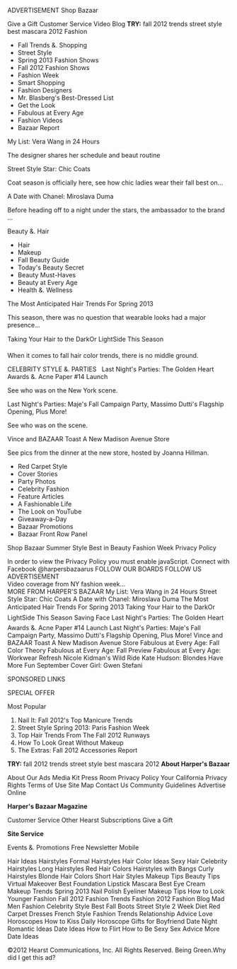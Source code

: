 ADVERTISEMENT Shop Bazaar

Give a Gift Customer Service Video Blog **TRY:** fall 2012 trends street style best mascara 2012 Fashion  

*   Fall Trends &. Shopping
*   Street Style
*   Spring 2013 Fashion Shows
*   Fall 2012 Fashion Shows
*   Fashion Week
*   Smart Shopping
*   Fashion Designers
*   Mr. Blasberg's Best-Dressed List
*   Get the Look
*   Fabulous at Every Age
*   Fashion Videos
*   Bazaar Report

My List: Vera Wang in 24 Hours

The designer shares her schedule and beaut routine

Street Style Star: Chic Coats

Coat season is officially here, see how chic ladies wear their fall best on...

A Date with Chanel: Miroslava Duma

Before heading off to a night under the stars, the ambassador to the brand ...

Beauty &. Hair  

*   Hair
*   Makeup
*   Fall Beauty Guide
*   Today's Beauty Secret
*   Beauty Must-Haves
*   Beauty at Every Age
*   Health &. Wellness

The Most Anticipated Hair Trends For Spring 2013

This season, there was no question that wearable looks had a major presence...

Taking Your Hair to the DarkOr LightSide This Season

When it comes to fall hair color trends, there is no middle ground.

CELEBRITY STYLE &. PARTIES   Last Night's Parties: The Golden Heart Awards &. Acne Paper #14 Launch

See who was on the New York scene.

Last Night's Parties: Maje's Fall Campaign Party, Massimo Dutti's Flagship Opening, Plus More!

See who was on the scene.

Vince and BAZAAR Toast A New Madison Avenue Store

See pics from the dinner at the new store, hosted by Joanna Hillman.

*   Red Carpet Style
*   Cover Stories
*   Party Photos
*   Celebrity Fashion
*   Feature Articles
*   A Fashionable Life
*   The Look on YouTube
*   Giveaway-a-Day
*   Bazaar Promotions
*   Bazaar Front Row Panel

Shop Bazaar Summer Style Best in Beauty Fashion Week Privacy Policy

In order to view the Privacy Policy you must enable javaScript. Connect with Facebook @harpersbazaarus FOLLOW OUR BOARDS FOLLOW US ADVERTISEMENT  
Video coverage from NY fashion week...  
MORE FROM HARPER'S BAZAAR My List: Vera Wang in 24 Hours Street Style Star: Chic Coats A Date with Chanel: Miroslava Duma The Most Anticipated Hair Trends For Spring 2013 Taking Your Hair to the DarkOr LightSide This Season Saving Face Last Night's Parties: The Golden Heart Awards &. Acne Paper #14 Launch Last Night's Parties: Maje's Fall Campaign Party, Massimo Dutti's Flagship Opening, Plus More! Vince and BAZAAR Toast A New Madison Avenue Store Fabulous at Every Age: Fall Color Theory Fabulous at Every Age: Fall Preview Fabulous at Every Age: Workwear Refresh Nicole Kidman's Wild Ride Kate Hudson: Blondes Have More Fun September Cover Girl: Gwen Stefani

SPONSORED LINKS

SPECIAL OFFER

Most Popular

1.  Nail It: Fall 2012's Top Manicure Trends
2.  Street Style Spring 2013: Paris Fashion Week
3.  Top Hair Trends From The Fall 2012 Runways
4.  How To Look Great Without Makeup
5.  The Extras: Fall 2012 Accessories Report

**TRY:** fall 2012 trends street style best mascara 2012 **About Harper's Bazaar**

About Our Ads Media Kit Press Room Privacy Policy Your California Privacy Rights Terms of Use Site Map Contact Us Community Guidelines Advertise Online

**Harper's Bazaar Magazine**

Customer Service Other Hearst Subscriptions Give a Gift

**Site Service**

Events &. Promotions Free Newsletter Mobile

Hair Ideas Hairstyles Formal Hairstyles Hair Color Ideas Sexy Hair Celebrity Hairstyles Long Hairstyles Red Hair Colors Hairstyles with Bangs Curly Hairstyles Blonde Hair Colors Short Hair Styles Makeup Tips Beauty Tips Virtual Makeover Best Foundation Lipstick Mascara Best Eye Cream Makeup Trends Spring 2013 Nail Polish Eyeliner Makeup Tips How to Look Younger Fashion Fall 2012 Fashion Trends Fashion 2012 Fashion Blog Mad Men Fashion Celebrity Style Best Fall Boots Street Style 2 Week Diet Red Carpet Dresses French Style Fashion Trends Relationship Advice Love Horoscopes How to Kiss Daily Horoscope Gifts for Boyfriend Date Night Romantic Ideas Date Ideas How to Flirt How to Be Sexy Sex Advice More Date Ideas

©2012 Hearst Communications, Inc. All Rights Reserved. Being Green.Why did I get this ad?